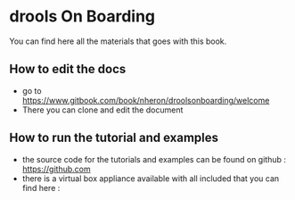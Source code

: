 # drools On Boarding 
You can find here all the materials that goes with this book.

## How to edit the docs

- go to https://www.gitbook.com/book/nheron/droolsonboarding/welcome
- There you can clone and edit the document


## How to run the tutorial and examples

- the source code for the tutorials and examples can be found on github : https://github.com
- there is a virtual box appliance available with all included that you can find here : 
